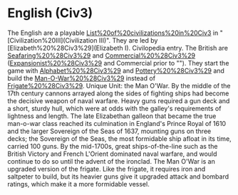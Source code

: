 # English (Civ3)

The English are a playable [List%20of%20civilizations%20in%20Civ3](civilization) in "[Civilization%20III](Civilization III)". They are led by [Elizabeth%20%28Civ3%29](Elizabeth I).
Civilopedia entry.
The British are [Seafaring%20%28Civ3%29](Seafaring) and [Commercial%20%28Civ3%29](Commercial) ([Expansionist%20%28Civ3%29](Expansionist) and Commercial prior to ""). They start the game with [Alphabet%20%28Civ3%29](Alphabet) and [Pottery%20%28Civ3%29](Pottery) and build the [Man-O-War%20%28Civ3%29](Man-O-War) instead of [Frigate%20%28Civ3%29](Frigates).
Unique Unit: the Man O'War.
By the middle of the 17th century cannons arrayed along the sides of fighting ships had become the decisive weapon of naval warfare. Heavy guns required a gun deck and a short, sturdy hull, which were at odds with the galley's requirements of lightness and length. The late Elizabethan galleon that became the true man-o-war class reached its culmination in England's Prince Royal of 1610 and the larger Sovereign of the Seas of 1637, mounting guns on three decks; the Sovereign of the Seas, the most formidable ship afloat in its time, carried 100 guns. By the mid-1700s, great ships-of-the-line such as the British Victory and French L'Orient dominated naval warfare, and would continue to do so until the advent of the ironclad.
The Man O'War is an upgraded version of the frigate. Like the frigate, it requires iron and saltpeter to build, but its heavier guns give it upgraded attack and bombard ratings, which make it a more formidable vessel.